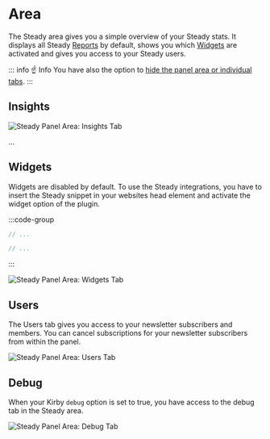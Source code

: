 # Area

The Steady area gives you a simple overview of your Steady stats. It displays all Steady [Reports](/panel/reports) by default, shows you which [Widgets](#widgets) are activated and gives you access to your Steady users.

::: info ☝️ Info
You have also the option to [hide the panel area or individual tabs](/get-started/config).
:::

## Insights

![Steady Panel Area: Insights Tab](/assets/screenshot-steady-insights.png)

...

## Widgets

Widgets are disabled by default. To use the Steady integrations, you have to insert the Steady snippet in your websites head element and activate the widget option of the plugin.

:::code-group
```php [template.php]
// ...
```
```php [config.php]
// ...
```
:::

![Steady Panel Area: Widgets Tab](/assets/screenshot-steady-widgets.png)

<!-- <k-column width="1/3">
						<k-section headline="How to: Activate the Widgets">
							<k-text
								>Click on the Widgets state to enable or disable the Widget in
								the Steady Backend.</k-text
							>
							<k-headline>Config</k-headline>
							<k-text
								>Include the `components/steady/widget`-Snippet in your websites
								head. Change the kirby config.php file to activate the snippet
								an enable the use of Steady Widgets.</k-text
							>
							<k-headline>Paywall</k-headline>
							<k-text
								>You can use the Steady: Paywall $block to enable the paywall on
								a certain webpage.</k-text
							>
							<k-headline>Adblock Detection</k-headline>
							<k-text
								>If the adblock detection is enabled in the Steady Backend and
								the Widget option is configured, the adblock detection is
								active.</k-text
							>
							<k-headline>Floating Button</k-headline>
							<k-text
								>If the floating button is enabled in the Steady Backend and the
								Widget option is configured, the floating button should be
								visible.</k-text
							>
							<k-headline>Checkout</k-headline>
							<k-text
								>Explainer on how to activate and use the Widgets (Backend,
								Config, JS, Blocks)</k-text
							>
						</k-section>
					</k-column> -->

## Users

The Users tab gives you access to your newsletter subscribers and members. You can cancel subscriptions for your newsletter subscribers from within the panel.

![Steady Panel Area: Users Tab](/assets/screenshot-steady-users-members.png)

## Debug

When your Kirby `debug` option is set to true, you have access to the debug tab in the Steady area.

![Steady Panel Area: Debug Tab](/assets/screenshot-steady-debug-plans.png)
